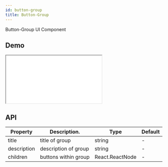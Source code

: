 ```yaml
---
id: button-group
title: Button-Group
---
```


Button-Group UI Component

## Demo

<iframe src="/storybook-static/iframe.html?id=components-buttongroup--default"></iframe>

## API

| Property    | Description.         | Type            | Default |
| ----------- | -------------------- | --------------- | ------- |
| title       | title of group       | string          | -       |
| description | description of group | string          | -       |
| children    | buttons within group | React.ReactNode | -       |
